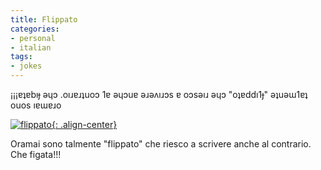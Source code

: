 ```yaml
---
title: Flippato
categories:
- personal
- italian
tags:
- jokes
---
```

¡¡¡ɐʇɐbıɟ ǝɥɔ .oıɹɐɹʇuoɔ 1ɐ ǝɥɔuɐ ǝɹǝʌıɹɔs ɐ oɔsǝıɹ ǝɥɔ "oʇɐddı1ɟ" ǝʇuǝɯ1ɐʇ
ouos ıɐɯɐɹo  

[![flippato]({{site.url}}/assets/images/flippato.jpg){: .align-center}](http://www.revfad.com/flip.html "flip the text" )

Oramai sono talmente "flippato" che riesco a scrivere anche al contrario. Che
figata!!!

